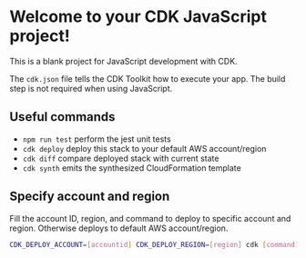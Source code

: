 # Welcome to your CDK JavaScript project!

This is a blank project for JavaScript development with CDK.

The `cdk.json` file tells the CDK Toolkit how to execute your app. The build step is not required when using JavaScript.

## Useful commands

 * `npm run test`         perform the jest unit tests
 * `cdk deploy`           deploy this stack to your default AWS account/region
 * `cdk diff`             compare deployed stack with current state
 * `cdk synth`            emits the synthesized CloudFormation template

## Specify account and region

Fill the account ID, region, and command to deploy to specific account and region. Otherwise deploys to default AWS account/region.

```bash
CDK_DEPLOY_ACCOUNT=[accountid] CDK_DEPLOY_REGION=[region] cdk [command]
```